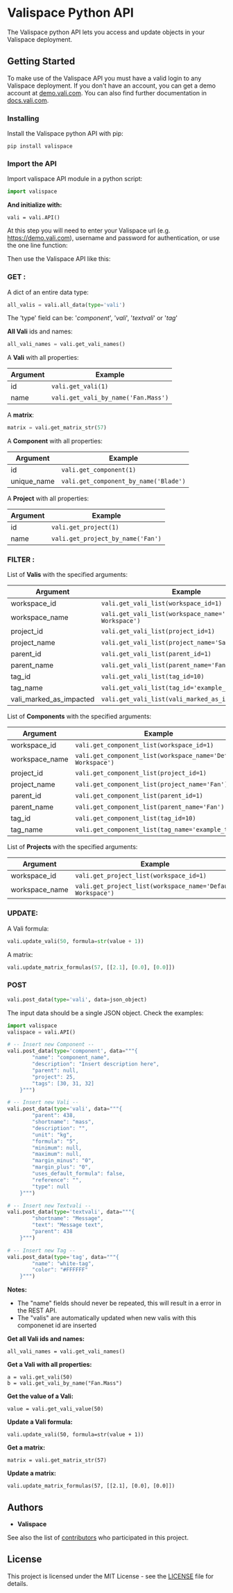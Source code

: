 # Valispace Python API

The Valispace python API lets you access and update objects in your Valispace deployment.

## Getting Started

To make use of the Valispace API you must have a valid login to any Valispace deployment. If you don't have an account, you can get a demo account at [demo.vali.com](https://demo.vali.com). You can also find further documentation in [docs.vali.com](http://www.vali.com/docs/).

### Installing

Install the Valispace python API with pip:

```
pip install valispace
```

### Import the API

Import valispace API module in a python script:

```python
import valispace
```

**And initialize with:**

```
vali = vali.API()
```

At this step you will need to enter your Valispace url (e.g. https://demo.vali.com), username and password for authentication, or use the one line function:

Then use the Valispace API like this:

### GET :

A dict of an entire data type:
```python
all_valis = vali.all_data(type='vali')
```
The 'type' field can be: '*component*', '*vali*', '*textvali*' or '*tag*'

**All Vali** ids and names:
```python
all_vali_names = vali.get_vali_names()
```

A **Vali** with all properties:

Argument | Example
------------- | -------------
id | `vali.get_vali(1)`
name | `vali.get_vali_by_name('Fan.Mass')`

A **matrix**:

```python
matrix = vali.get_matrix_str(57)
```

A **Component** with all properties:

Argument | Example
------------- | -------------
id | `vali.get_component(1)`
unique_name | `vali.get_component_by_name('Blade')`


A **Project** with all properties:

Argument | Example
------------- | -------------
id | `vali.get_project(1)`
name | `vali.get_project_by_name('Fan')`

### FILTER :

List of **Valis** with the specified arguments:

Argument | Example
------------- | -------------
workspace_id | `vali.get_vali_list(workspace_id=1)`
workspace_name | `vali.get_vali_list(workspace_name='Default Workspace')`
project_id | `vali.get_vali_list(project_id=1)`
project_name | `vali.get_vali_list(project_name='Saturn_V')`
parent_id | `vali.get_vali_list(parent_id=1)`
parent_name | `vali.get_vali_list(parent_name='Fan')`
tag_id | `vali.get_vali_list(tag_id=10)`
tag_name | `vali.get_vali_list(tag_id='example_tag')`
vali_marked_as_impacted | `vali.get_vali_list(vali_marked_as_impacted='10')`


List of **Components** with the specified arguments:

Argument | Example
------------- | -------------
workspace_id | `vali.get_component_list(workspace_id=1)`
workspace_name | `vali.get_component_list(workspace_name='Default Workspace')`
project_id | `vali.get_component_list(project_id=1)`
project_name | `vali.get_component_list(project_name='Fan')`
parent_id | `vali.get_component_list(parent_id=1)`
parent_name | `vali.get_component_list(parent_name='Fan')`
tag_id | `vali.get_component_list(tag_id=10)`
tag_name | `vali.get_component_list(tag_name='example_tag')`


List of **Projects** with the specified arguments:

Argument | Example
------------- | -------------
workspace_id | `vali.get_project_list(workspace_id=1)`
workspace_name | `vali.get_project_list(workspace_name='Default Workspace')`

### UPDATE:
A Vali formula:
```python
vali.update_vali(50, formula=str(value + 1))
```

A matrix:
```python
vali.update_matrix_formulas(57, [[2.1], [0.0], [0.0]])
```


### POST
```python
vali.post_data(type='vali', data=json_object)
```

The input data should be a single JSON object. Check the examples:
```python
import valispace
valispace = vali.API()

# -- Insert new Component --
vali.post_data(type='component', data="""{
        "name": "component_name",
        "description": "Insert description here",
        "parent": null,
        "project": 25,
        "tags": [30, 31, 32]
    }""")

# -- Insert new Vali --
vali.post_data(type='vali', data="""{
        "parent": 438,
        "shortname": "mass",
        "description": "",
        "unit": "kg",
        "formula": "5",
        "minimum": null,
        "maximum": null,
        "margin_minus": "0",
        "margin_plus": "0",
        "uses_default_formula": false,
        "reference": "",
        "type": null
    }""")

# -- Insert new Textvali --
vali.post_data(type='textvali', data="""{
        "shortname": "Message",
        "text": "Message text",
        "parent": 438
    }""")

# -- Insert new Tag --
vali.post_data(type='tag', data="""{
        "name": "white-tag",
        "color": "#FFFFFF"
    }""")
```
**Notes:**
- The "name" fields should never be repeated, this will result in a error in the REST API.
- The "valis" are automatically updated when new valis with this componenet id are inserted

**Get all Vali ids and names:**
```
all_vali_names = vali.get_vali_names()
```

**Get a Vali with all properties:**

```
a = vali.get_vali(50)
b = vali.get_vali_by_name("Fan.Mass")
```

**Get the value of a Vali:**

```
value = vali.get_vali_value(50)
```

**Update a Vali formula:**

```
vali.update_vali(50, formula=str(value + 1))
```

**Get a matrix:**

```
matrix = vali.get_matrix_str(57)
```

**Update a matrix:**

```
vali.update_matrix_formulas(57, [[2.1], [0.0], [0.0]])
```

<!-- ## Contributing

Please read [CONTRIBUTING.md](https://gist.github.com/PurpleBooth/b24679402957c63ec426) for details on our code of conduct, and the process for submitting pull requests to us. -->

## Authors

* **Valispace**

See also the list of [contributors](https://github.com/your/project/contributors) who participated in this project.

## License

This project is licensed under the MIT License - see the [LICENSE](LICENSE) file for details.

<!-- ## Acknowledgments

* Hat tip to anyone who's code was used
* Inspiration
* etc -->
